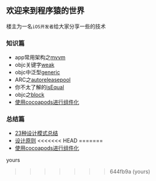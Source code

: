 ## 欢迎来到程序猿的世界

楼主为一名`iOS开发者`给大家分享一些的技术

### 知识篇
* app常用架构之[mvvm](https://github.com/MrDeveloperLiu/Blog/blob/master/knowledge/mvvm.md)
* objc关键字[weak](https://github.com/MrDeveloperLiu/Blog/blob/master/knowledge/weak.md)
* objc中泛型[generic](https://github.com/MrDeveloperLiu/Blog/blob/master/knowledge/generic.md)
* ARC之[autoreleasepool](https://github.com/MrDeveloperLiu/Blog/blob/master/knowledge/autoreleasepool.md)
* 你不太了解的[isEqual](https://github.com/MrDeveloperLiu/Blog/blob/master/knowledge/isEqual.md)
* objc之[block](https://github.com/MrDeveloperLiu/Blog/blob/master/knowledge/block.md)
* [使用cocoapods进行组件化](https://github.com/MrDeveloperLiu/Blog/blob/master/knowledge/使用cocoapods进行组件化.md)

### 总结篇
* [23种设计模式总结](https://github.com/MrDeveloperLiu/Blog/blob/master/summary/23种设计模式总结.md)
* [设计原则](https://github.com/MrDeveloperLiu/Blog/blob/master/summary/设计原则.md)
<<<<<<< HEAD
=======
* [使用cocoapods进行组件化](https://github.com/MrDeveloperLiu/Blog/blob/master/summary/使用cocoapods进行组件化.md)


yours
>>>>>>> 644fb9a (yours)
